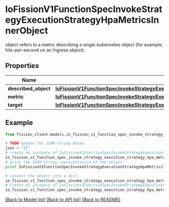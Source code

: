 # IoFissionV1FunctionSpecInvokeStrategyExecutionStrategyHpaMetricsInnerObject

object refers to a metric describing a single kubernetes object (for example, hits-per-second on an Ingress object).

## Properties

Name | Type | Description | Notes
------------ | ------------- | ------------- | -------------
**described_object** | [**IoFissionV1FunctionSpecInvokeStrategyExecutionStrategyHpaMetricsInnerObjectDescribedObject**](IoFissionV1FunctionSpecInvokeStrategyExecutionStrategyHpaMetricsInnerObjectDescribedObject.md) |  | 
**metric** | [**IoFissionV1FunctionSpecInvokeStrategyExecutionStrategyHpaMetricsInnerExternalMetric**](IoFissionV1FunctionSpecInvokeStrategyExecutionStrategyHpaMetricsInnerExternalMetric.md) |  | 
**target** | [**IoFissionV1FunctionSpecInvokeStrategyExecutionStrategyHpaMetricsInnerContainerResourceTarget**](IoFissionV1FunctionSpecInvokeStrategyExecutionStrategyHpaMetricsInnerContainerResourceTarget.md) |  | 

## Example

```python
from fission_client.models.io_fission_v1_function_spec_invoke_strategy_execution_strategy_hpa_metrics_inner_object import IoFissionV1FunctionSpecInvokeStrategyExecutionStrategyHpaMetricsInnerObject

# TODO update the JSON string below
json = "{}"
# create an instance of IoFissionV1FunctionSpecInvokeStrategyExecutionStrategyHpaMetricsInnerObject from a JSON string
io_fission_v1_function_spec_invoke_strategy_execution_strategy_hpa_metrics_inner_object_instance = IoFissionV1FunctionSpecInvokeStrategyExecutionStrategyHpaMetricsInnerObject.from_json(json)
# print the JSON string representation of the object
print IoFissionV1FunctionSpecInvokeStrategyExecutionStrategyHpaMetricsInnerObject.to_json()

# convert the object into a dict
io_fission_v1_function_spec_invoke_strategy_execution_strategy_hpa_metrics_inner_object_dict = io_fission_v1_function_spec_invoke_strategy_execution_strategy_hpa_metrics_inner_object_instance.to_dict()
# create an instance of IoFissionV1FunctionSpecInvokeStrategyExecutionStrategyHpaMetricsInnerObject from a dict
io_fission_v1_function_spec_invoke_strategy_execution_strategy_hpa_metrics_inner_object_form_dict = io_fission_v1_function_spec_invoke_strategy_execution_strategy_hpa_metrics_inner_object.from_dict(io_fission_v1_function_spec_invoke_strategy_execution_strategy_hpa_metrics_inner_object_dict)
```
[[Back to Model list]](../README.md#documentation-for-models) [[Back to API list]](../README.md#documentation-for-api-endpoints) [[Back to README]](../README.md)


